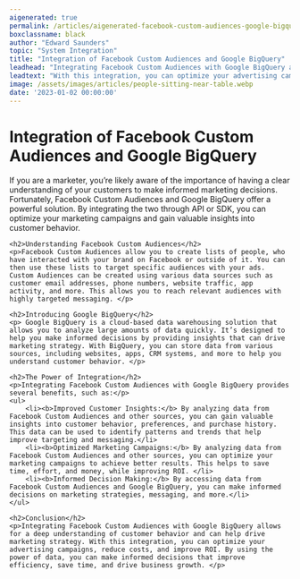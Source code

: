 ```yaml
---
aigenerated: true
permalink: /articles/aigenerated-facebook-custom-audiences-google-bigquery
boxclassname: black
author: "Edward Saunders"
topic: "System Integration"
title: "Integration of Facebook Custom Audiences and Google BigQuery"
leadhead: "Integrating Facebook Custom Audiences with Google BigQuery allows for a deep understanding of customer behavior and can help drive marketing strategy"
leadtext: "With this integration, you can optimize your advertising campaigns, reduce costs, and improve ROI. By using the power of data, you can make informed decisions that improve efficiency, save time, and drive business growth."
image: /assets/images/articles/people-sitting-near-table.webp
date: '2023-01-02 00:00:00'
---
```

<div class="arttext">	<h1>Integration of Facebook Custom Audiences and Google BigQuery</h1>
	<p>If you are a marketer, you’re likely aware of the importance of having a clear understanding of your customers to make informed marketing decisions. Fortunately, Facebook Custom Audiences and Google BigQuery offer a powerful solution. By integrating the two through API or SDK, you can optimize your marketing campaigns and gain valuable insights into customer behavior. </p>

	<h2>Understanding Facebook Custom Audiences</h2>
	<p>Facebook Custom Audiences allow you to create lists of people, who have interacted with your brand on Facebook or outside of it. You can then use these lists to target specific audiences with your ads. Custom Audiences can be created using various data sources such as customer email addresses, phone numbers, website traffic, app activity, and more. This allows you to reach relevant audiences with highly targeted messaging. </p>

	<h2>Introducing Google BigQuery</h2>
	<p> Google BigQuery is a cloud-based data warehousing solution that allows you to analyze large amounts of data quickly. It’s designed to help you make informed decisions by providing insights that can drive marketing strategy. With BigQuery, you can store data from various sources, including websites, apps, CRM systems, and more to help you understand customer behavior. </p>

	<h2>The Power of Integration</h2>
	<p>Integrating Facebook Custom Audiences with Google BigQuery provides several benefits, such as:</p>
	<ul>
		<li><b>Improved Customer Insights:</b> By analyzing data from Facebook Custom Audiences and other sources, you can gain valuable insights into customer behavior, preferences, and purchase history. This data can be used to identify patterns and trends that help improve targeting and messaging.</li>
		<li><b>Optimized Marketing Campaigns:</b> By analyzing data from Facebook Custom Audiences and other sources, you can optimize your marketing campaigns to achieve better results. This helps to save time, effort, and money, while improving ROI. </li>
		<li><b>Informed Decision Making:</b> By accessing data from Facebook Custom Audiences and Google BigQuery, you can make informed decisions on marketing strategies, messaging, and more.</li>
	</ul>

	<h2>Conclusion</h2>
	<p>Integrating Facebook Custom Audiences with Google BigQuery allows for a deep understanding of customer behavior and can help drive marketing strategy. With this integration, you can optimize your advertising campaigns, reduce costs, and improve ROI. By using the power of data, you can make informed decisions that improve efficiency, save time, and drive business growth. </p>

</div>